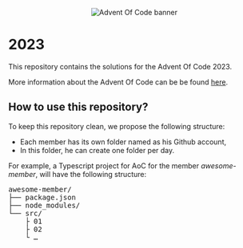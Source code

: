 <p align="center">
  <img src="https://blogs.sap.com/wp-content/uploads/2020/11/EkaoQQTXEAMA4BN.jpg" alt="Advent Of Code banner" />
</p>

# 2023

This repository contains the solutions for the Advent Of Code 2023.

More information about the Advent Of Code can be be found [here](https://adventofcode.com/).

## How to use this repository?

To keep this repository clean, we propose the following structure:

- Each member has its own folder named as his Github account,
- In this folder, he can create one folder per day.

For example, a Typescript project for AoC for the member _awesome-member_, will have the following structure:

<pre>
awesome-member/
├── package.json
├── node_modules/
└── src/
    ├ 01
    ├ 02
    └ …
</pre>
